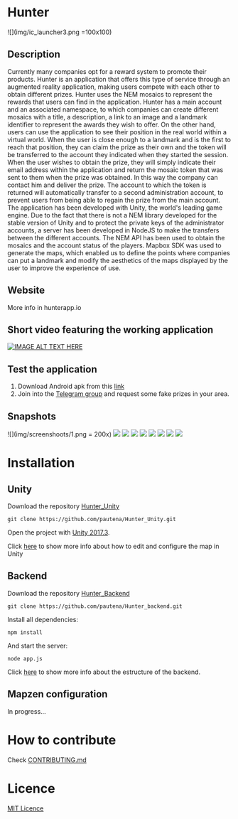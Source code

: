 # Hunter

![](img/ic_launcher3.png =100x100)

## Description

Currently many companies opt for a reward system to promote their products. Hunter is an application that offers this type of service through an augmented reality application, making users compete with each other to obtain different prizes.
Hunter uses the NEM mosaics to represent the rewards that users can find in the application. Hunter has a main account and an associated namespace, to which companies can create different mosaics with a title, a description, a link to an image and a landmark identifier to represent the awards they wish to offer. On the other hand, users can use the application to see their position in the real world within a virtual world. When the user is close enough to a landmark and is the first to reach that position, they can claim the prize as their own and the token will be transferred to the account they indicated when they started the session.
When the user wishes to obtain the prize, they will simply indicate their email address within the application and return the mosaic token that was sent to them when the prize was obtained. In this way the company can contact him and deliver the prize. The account to which the token is returned will automatically transfer to a second administration account, to prevent users from being able to regain the prize from the main account.
The application has been developed with Unity, the world's leading game engine. Due to the fact that there is not a NEM library developed for the stable version of Unity and to protect the private keys of the administrator accounts, a server has been developed in NodeJS to make the transfers between the different accounts. The NEM API has been used to obtain the mosaics and the account status of the players.
Mapbox SDK was used to generate the maps, which enabled us to define the points where companies can put a landmark and modify the aesthetics of the maps displayed by the user to improve the experience of use.


## Website

More info in hunterapp.io

## Short video featuring the working application

[![IMAGE ALT TEXT HERE](https://img.youtube.com/vi/ByZ5MtOoYUs/0.jpg)](https://www.youtube.com/watch?v=ByZ5MtOoYUs)

## Test the application
1. Download Android apk from this [link](http://hunterapp.io/assets/android.apk)
2. Join into the [Telegram group](https://t.me/hunter_beta) and request some fake prizes in your area.

## Snapshots
![](img/screenshoots/1.png = 200x)
![](img/screenshoots/2.png)
![](img/screenshoots/3.png)
![](img/screenshoots/4.png)
![](img/screenshoots/5.png)
![](img/screenshoots/6.png)
![](img/screenshoots/7.png)
![](img/screenshoots/8.png)
![](img/screenshoots/9.png)

# Installation

## Unity

Download the repository [Hunter_Unity](https://github.com/pautena/Hunter_Unity/tree/43fa45bbbd1cfa2a3619af8a25a2ab2c9eea9f12)

```
git clone https://github.com/pautena/Hunter_Unity.git
```

Open the project with [Unity 2017.3](https://store.unity.com/?_ga=2.87247704.1561599505.1517345987-309819701.1514242339).

Click [here](docs/UNITY.md) to show more info about how to edit and configure the map in Unity


## Backend

Download the repository [Hunter_Backend](https://github.com/pautena/Hunter_backend/tree/ea036965b10d5c5dc24929b3b181e0d76295cc0f)

````
git clone https://github.com/pautena/Hunter_backend.git
````

Install all dependencies:
````
npm install
````

And start the server:

````
node app.js
````

Click [here](docs/BACKEND_NODEJS.md) to show more info about the estructure of the backend.

## Mapzen configuration
In progress...


# How to contribute
Check [CONTRIBUTING.md](docs/CONTRIBUTING.md)

# Licence
[MIT Licence](docs/LICENCE.md)



